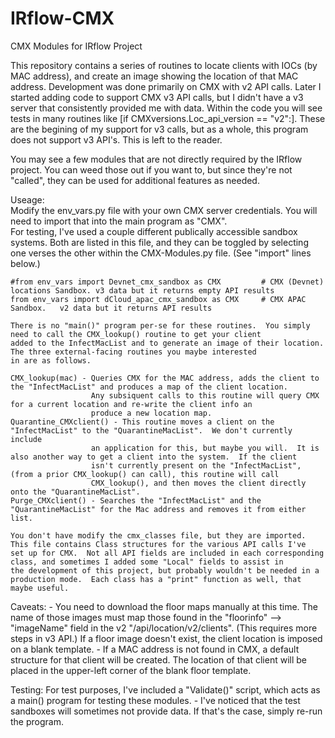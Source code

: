 # IRflow-CMX
CMX Modules for IRflow Project

This repository contains a series of routines to locate clients with IOCs (by MAC address), and create an image showing the
location of that MAC address.  Development was done primarily on CMX with v2 API calls.  Later I started adding code to support
CMX v3 API calls, but I didn't have a v3 server that consistently provided me with data.  Within the code you will see tests in
many routines like [if CMXversions.Loc_api_version == "v2":].  These are the begining of my support for v3 calls, but as a whole,
this program does not support v3 API's.  This is left to the reader.

You may see a few modules that are not directly required by the IRflow project.  You can weed those out if you want to, but since
they're not "called", they can be used for additional features as needed.

Useage:   
    Modify the env_vars.py file with your own CMX server credentials.  You will need to import that into the main program as "CMX".  
    For testing, I've used a couple different publically accessible sandbox systems.  Both are listed in this file, and they can be 
    toggled by selecting one verses the other within the CMX-Modules.py file.  (See "import" lines below.)
    
    #from env_vars import Devnet_cmx_sandbox as CMX		    # CMX (Devnet) locations Sandbox. v3 data but it returns empty API results
    from env_vars import dCloud_apac_cmx_sandbox as CMX     # CMX APAC Sandbox.   v2 data but it returns API results
    
    There is no "main()" program per-se for these routines.  You simply need to call the CMX_lookup() routine to get your client
    added to the InfectMacList and to generate an image of their location.  The three external-facing routines you maybe interested
    in are as follows.
     
    CMX_lookup(mac) - Queries CMX for the MAC address, adds the client to the "InfectMacList" and produces a map of the client location.
                      Any subsiquent calls to this routine will query CMX for a current location and re-write the client info an
                      produce a new location map.
    Quarantine_CMXclient() - This routine moves a client on the "InfectMacList" to the "QuarantineMacList".  We don't currently include
                      an application for this, but maybe you will.  It is also another way to get a client into the system.  If the client
                      isn't currently present on the "InfectMacList", (from a prior CMX_lookup() can call), this routine will call
                      CMX_lookup(), and then moves the client directly onto the "QuarantineMacList".
    Purge_CMXclient() - Searches the "InfectMacList" and the "QuarantineMacList" for the Mac address and removes it from either list.
    
    You don't have modify the cmx_classes file, but they are imported.  This file contains Class structures for the various API calls I've
    set up for CMX.  Not all API fields are included in each corresponding class, and sometimes I added some "Local" fields to assist in
    the development of this project, but probably wouldn't be needed in a production mode.  Each class has a "print" function as well, that
    maybe useful.
    
Caveats:
    -  You need to download the floor maps manually at this time.  The name of those images must map those found in the "floorinfo" --> 
       "imageName" field in the v2 "/api/location/v2/clients".   (This requires more steps in v3 API.)   If a floor image doesn't exist,
       the client location is imposed on a blank template.
    -  If a MAC address is not found in CMX, a default structure for that client will be created.  The location of that client will be 
       placed in the upper-left corner of the blank floor template.

Testing:
    For test purposes, I've included a "Validate()" script, which acts as a main() program for testing these modules.
    -  I've noticed that the test sandboxes will sometimes not provide data.  If that's the case, simply re-run the program.
